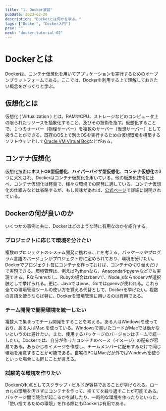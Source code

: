 ```yaml
---
title: "1. Docker演習"
pubDate: 2023-02-28
description: "Dockerとは何かを学ぶ。"
tags: ["Docker", "Docker入門"]
prev: ""
next: "docker-tutorial-02"
---
```


# Dockerとは

Dockerは、コンテナ仮想化を用いてアプリケーションを実行するためのオープンプラットフォームである。ここでは、Dockerを利用する上で理解しておきたい概念をざっくりと学ぶ。


## 仮想化とは
仮想化 ( Virtualization ) とは、RAMやCPU、ストレージなどのコンピュータ上の限られたリソースを抽象化すること、及びその技術を指す。仮想化することで、１つのサーバー（物理サーバー）を複数のサーバー（仮想サーバー）として扱うことができる。既存のOS上で別のOSを実行するための仮想環境を構築するソフトウェアとして[Oracle VM Virtual Box](https://www.virtualbox.org/)などがある。

## コンテナ仮想化
仮想化技術は**ホストOS型仮想化**、**ハイパーバイザ型仮想化**、**コンテナ仮想化**の3つに大別され、Dockerはコンテナ仮想化を用いている。他の仮想化技術に比べ、コンテナ仮想化は軽量で、様々な環境での開発に適している。コンテナ仮想化の仕組みなどは省略するが、もし興味があれば、[公式ページ](https://www.docker.com/resources/what-container/)で詳細に説明されている。

## Dockerの何が良いのか
いくつかの事例と共に、Dockerはどのような時に有用なのかを紹介する。

### プロジェクトに応じて環境を分けたい
複数のプロジェクトのシステム開発に携わることを考える。パッケージやプログラム言語のバージョンがプロジェクト毎に定められており、環境を分けたい。Dockerでプロジェクト毎にコンテナを作っておけば、コンテナの切り替えだけで実現できる。環境管理は、例えばPythonなら、Anacondaやpyenvなどでも実現できる。Rならrenvだし、Rubyの場合はrbenvで、Node.jsならnodenvが選択肢として挙げられる。更に、Javaではjenv、Goではgoenvが使われる。これら全ての環境管理ツールの使い方を覚える代替として、Dockerを挙げたい。複数の言語を使うならば特に、Dockerを環境管理に用いるのは有用である。

### チーム開発で開発環境を統一したい
複数人で集まってチーム開発をすることを考える。ある人はWindowsを使っており、ある人はMac を使っている。Windowsで書いたコードがMacでは動かないというのは避けたい。また、使用するパッケージのバージョンはチームで統一したい。Dockerでは、自分が作ったコンテナのベース（イメージ）の配布が容易である。あらかじめイメージを作成し、チームメンバーに配布するだけで同じ環境を用意することが可能である。自宅のPCはMacだが外ではWindowsを使うといった場合にも同じことが言える。

### 試験的な環境を作りたい
Dockerの利点としてスクラップ・ビルドが容易であることが挙げられる。ローカルの環境を汚さずにコンテナを作って、捨ててを繰り返すことが可能である。パッケージ間で競合が起こるかを試したり、一時的な環境を作ったりといった、「使い捨てるための環境」を作る際にもDockerは有用である。

